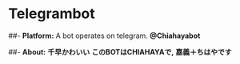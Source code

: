 # Telegrambot
 ##- **Platform:**
A bot operates on telegram. **@Chiahayabot**

 ##- **About:**
**千早かわいい**
**このBOTはCHIAHAYAで,**
**嘉義＋ちはやです**
